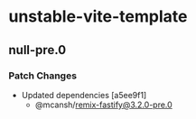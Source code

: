 # unstable-vite-template

## null-pre.0

### Patch Changes

- Updated dependencies [a5ee9f1]
  - @mcansh/remix-fastify@3.2.0-pre.0
